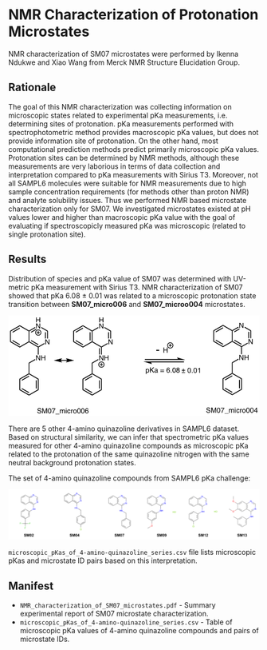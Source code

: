 # NMR Characterization of Protonation Microstates

NMR characterization of SM07 microstates were performed by Ikenna Ndukwe and Xiao Wang from Merck NMR Structure Elucidation Group.

## Rationale
The goal of this NMR characterization was collecting information on microscopic states related to experimental pKa measurements, i.e. determining sites of protonation.
pKa measurements performed with spectrophotometric method provides macroscopic pKa values, but does not provide information site of protonation. 
On the other hand, most computational prediction methods predict primarily microscopic pKa values. 
Protonation sites can be determined by NMR methods, although these measurements are very laborious in terms of data collection and interpretation compared to pKa measurements with Sirius T3. 
Moreover, not all SAMPL6 molecules were suitable for NMR measurements due to high sample concentration requirements (for methods other than proton NMR) and analyte solubility issues. 
Thus we performed NMR based microstate characterization only for SM07.
We investigated microstates existed at pH values lower and higher than macroscopic pKa value with the goal of evaluating if spectroscopicly measured pKa was microscopic (related to single protonation site).

## Results
Distribution of species and pKa value of SM07 was determined with UV-metric pKa measurement with Sirius T3.
NMR characterization of SM07 showed that pKa 6.08 ± 0.01 was related to a microscopic protonation state transition between **SM07_micro006** and **SM07_microo004** microstates.

![SM07_microstates](SM07_microstates.png)

There are 5 other 4-amino quinazoline derivatives in SAMPL6 dataset. Based on structural similarity, we can infer that spectrometric pKa values measured for other 4-amino quinazoline compounds as microscopic pKa related to the protonation of the same quinazoline nitrogen with the same neutral background protonation states.

The set of 4-amino quinazoline compounds from SAMPL6 pKa challenge:

![4-amino-quinazoline_series.png](4-amino-quinazoline_series.png)

`microscopic_pKas_of_4-amino-quinazoline_series.csv` file lists microscopic pKas and microstate ID pairs based on this interpretation.

## Manifest
- `NMR_characterization_of_SM07_microstates.pdf` - Summary experimental report of SM07 microstate characterization.
- `microscopic_pKas_of_4-amino-quinazoline_series.csv` - Table of microscopic pKa values of 4-amino quinazoline compounds and pairs of microstate IDs. 

